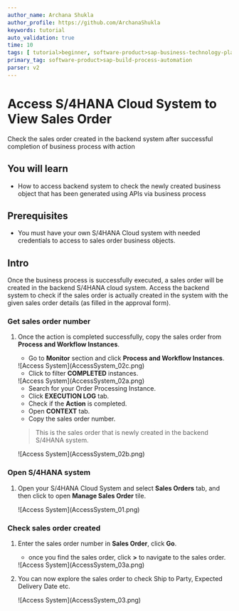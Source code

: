 ```yaml
---
author_name: Archana Shukla
author_profile: https://github.com/ArchanaShukla
keywords: tutorial
auto_validation: true
time: 10
tags: [ tutorial>beginner, software-product>sap-business-technology-platform]
primary_tag: software-product>sap-build-process-automation
parser: v2
---
```


# Access S/4HANA Cloud System to View Sales Order
<!-- description --> Check the sales order created in the backend system after successful completion of business process with action

## You will learn
- How to access backend system to check the newly created business object that has been generated using APIs via business process

## Prerequisites
- You must have your own S/4HANA Cloud system with needed credentials to access to sales order business objects.

## Intro
Once the business process is successfully executed, a sales order will be created in the backend S/4HANA cloud system. Access the backend system to check if the sales order is actually created in the system with the given sales order details (as filled in the approval form).

### Get sales order number

1. Once the action is completed successfully, copy the sales order from **Process and Workflow Instances**.
    - Go to **Monitor** section and click **Process and Workflow Instances**.

    <!-- border -->![Access System](AccessSystem_02c.png)

    - Click to filter **COMPLETED** instances.

    <!-- border -->![Access System](AccessSystem_02a.png)

    - Search for your Order Processing Instance.
    - Click **EXECUTION LOG** tab.
    - Check if the **Action** is completed.
    - Open **CONTEXT** tab.
    - Copy the sales order number.

    > This is the sales order that is newly created in the backend S/4HANA system.

    <!-- border -->![Access System](AccessSystem_02b.png)

### Open S/4HANA system

1. Open your S/4HANA Cloud System and select **Sales Orders** tab, and then click to open **Manage Sales Order** tile.

    <!-- border -->![Access System](AccessSystem_01.png)

### Check sales order created

1. Enter the sales order number in **Sales Order**, click **Go**.
    - once you find the sales order, click **>** to navigate to the sales order.  

    <!-- border -->![Access System](AccessSystem_03a.png)

2. You can now explore the sales order to check Ship to Party, Expected Delivery Date etc.

    <!-- border -->![Access System](AccessSystem_03.png)
